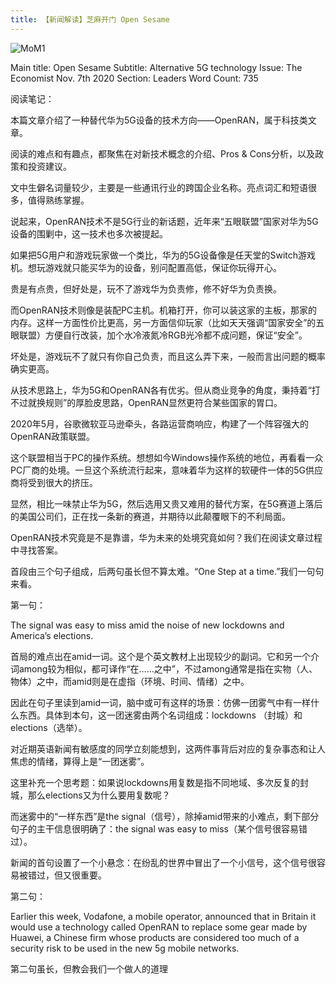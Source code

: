 ```yaml
---
title: 【新闻解读】芝麻开门 Open Sesame
---
```


![MoM1](https://seth-1254428880.cos.ap-shanghai.myqcloud.com/Open.jpg)

Main title: Open Sesame
Subtitle: Alternative 5G technology
Issue: The Economist Nov. 7th 2020
Section: Leaders
Word Count: 735

<!--more-->

阅读笔记：
 
本篇文章介绍了一种替代华为5G设备的技术方向——OpenRAN，属于科技类文章。

阅读的难点和有趣点，都聚焦在对新技术概念的介绍、Pros & Cons分析，以及政策和投资建议。

文中生僻名词量较少，主要是一些通讯行业的跨国企业名称。亮点词汇和短语很多，值得熟练掌握。

说起来，OpenRAN技术不是5G行业的新话题，近年来“五眼联盟”国家对华为5G设备的围剿中，这一技术也多次被提起。

如果把5G用户和游戏玩家做一个类比，华为的5G设备像是任天堂的Switch游戏机。想玩游戏就只能买华为的设备，别问配置高低，保证你玩得开心。

贵是有点贵，但好处是，玩不了游戏华为负责修，修不好华为负责换。

而OpenRAN技术则像是装配PC主机。机箱打开，你可以装这家的主板，那家的内存。这样一方面性价比更高，另一方面信仰玩家（比如天天强调“国家安全”的五眼联盟）方便自行改装，加个水冷液氮冷RGB光冷都不成问题，保证“安全”。

坏处是，游戏玩不了就只有你自己负责，而且这么弄下来，一般而言出问题的概率确实更高。

从技术思路上，华为5G和OpenRAN各有优劣。但从商业竞争的角度，秉持着“打不过就换规则”的厚脸皮思路，OpenRAN显然更符合某些国家的胃口。

2020年5月，谷歌微软亚马逊牵头，各路运营商响应，构建了一个阵容强大的OpenRAN政策联盟。

 

这个联盟相当于PC的操作系统。想想如今Windows操作系统的地位，再看看一众PC厂商的处境。一旦这个系统流行起来，意味着华为这样的软硬件一体的5G供应商将受到很大的挤压。

显然，相比一味禁止华为5G，然后选用又贵又难用的替代方案，在5G赛道上落后的美国公司们，正在找一条新的赛道，并期待以此颠覆眼下的不利局面。

OpenRAN技术究竟是不是靠谱，华为未来的处境究竟如何？我们在阅读文章过程中寻找答案。

首段由三个句子组成，后两句虽长但不算太难。“One Step at a time.”我们一句句来看。

第一句：

The signal was easy to miss amid the noise of new lockdowns and America’s elections.

首局的难点出在amid一词。这个是个英文教材上出现较少的副词。它和另一个介词among较为相似，都可译作“在……之中”，不过among通常是指在实物（人、物体）之中，而amid则是在虚指（环境、时间、情绪）之中。

因此在句子里读到amid一词，脑中或可有这样的场景：仿佛一团雾气中有一样什么东西。具体到本句，这一团迷雾由两个名词组成：lockdowns （封城）和elections（选举）。

对近期英语新闻有敏感度的同学立刻能想到，这两件事背后对应的复杂事态和让人焦虑的情绪，算得上是“一团迷雾”。

这里补充一个思考题：如果说lockdowns用复数是指不同地域、多次反复的封城，那么elections又为什么要用复数呢？

而迷雾中的“一样东西”是the signal（信号），除掉amid带来的小难点，剩下部分句子的主干信息很明确了：the signal was easy to miss（某个信号很容易错过）。

新闻的首句设置了一个小悬念：在纷乱的世界中冒出了一个小信号，这个信号很容易被错过，但又很重要。

第二句：

Earlier this week, Vodafone, a mobile operator, announced that in Britain it would use a technology called OpenRAN to replace some gear made by Huawei, a Chinese firm whose products are considered too much of a security risk to be used in the new 5g mobile networks.

第二句虽长，但教会我们一个做人的道理
